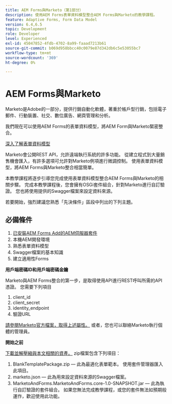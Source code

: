 ```yaml
---
title: AEM Forms與Marketo（第1部分）
description: 使用AEM Forms表單資料模型整合AEM Forms與Marketo的教學課程。
feature: Adaptive Forms, Form Data Model
version: 6.4,6.5
topic: Development
role: Developer
level: Experienced
exl-id: 45047852-4fdb-4702-8a99-faaad7213b61
source-git-commit: b069d958bbcc40c0079e87d342db6c5e53055bc7
workflow-type: tm+mt
source-wordcount: '369'
ht-degree: 0%

---
```


# AEM Forms與Marketo

Marketo是Adobe的一部分，提供行銷自動化軟體，著重於帳戶型行銷，包括電子郵件、行動裝置、社交、數位廣告、網頁管理和分析。

我們現在可以使用AEM Forms的表單資料模型，將AEM Form與Marketo緊密整合。

[深入了解表單資料模型](https://helpx.adobe.com/experience-manager/6-5/forms/using/data-integration.html)

Marketo會公開REST API，允許遠端執行系統的許多功能。 從建立程式到大量銷售機會匯入，有許多選項可允許對Marketo例項進行微調控制。 使用表單資料模型，將AEM Forms與Marketo整合相當簡單。

本教學課程將逐步引導您完成使用表單資料模型整合AEM Forms與Marketo的相關步驟。 完成本教學課程後，您會擁有OSGi套件組合，針對Marketo進行自訂驗證。 您也將使用提供的Swagger檔案來設定資料來源。

若要開始，強烈建議您熟悉「先決條件」區段中列出的下列主題。

## 必備條件

1. [已安裝AEM Forms Add的AEM伺服器套件](/help/forms/adaptive-forms/installing-aem-form-on-windows-tutorial-use.md)
1. 本機AEM開發環境
1. 熟悉表單資料模型
1. Swagger檔案的基本知識
1. 建立適用性Forms

**用戶端密碼ID和用戶端密碼金鑰**

Marketo與AEM Forms整合的第一步，是取得使用API進行REST呼叫所需的API憑證。 您需要下列項目

1. client_id
1. client_secret
1. identity_endpoint
1. 驗證URL

[請參閱Marketo官方檔案，取得上述屬性。](https://developers.marketo.com/rest-api/) 或者，您也可以聯絡Marketo執行個體的管理員。

**開始之前**

[下載並解壓縮與本文相關的資產。](assets/aemformsandmarketo.zip) zip檔案包含下列項目：

1. BlankTemplatePackage.zip — 此為最適化表單範本。 使用套件管理器匯入此項目。
1. marketo.json — 此為用來設定資料來源的Swagger檔案。
1. MarketoAndForms.MarketoAndForms.core-1.0-SNAPSHOT.jar — 此為執行自訂驗證的套件組合。 如果您無法完成教學課程，或您的套件無法如預期般運作，歡迎使用此功能。
